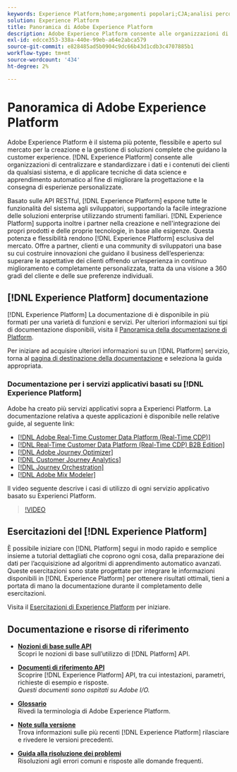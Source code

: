 ```yaml
---
keywords: Experience Platform;home;argomenti popolari;CJA;analisi percorso;analisi percorso clienti;orchestrazione campagna;orchestrazione;percorso clienti;percorso;orchestrazione percorso;capacità;area geografica
solution: Experience Platform
title: Panoramica di Adobe Experience Platform
description: Adobe Experience Platform consente alle organizzazioni di centralizzare e standardizzare i dati dei clienti prima di applicare tecniche di data science e apprendimento automatico al fine di migliorare la progettazione e la consegna di esperienze personalizzate.
exl-id: edcce353-338a-440e-99eb-a64e2abca579
source-git-commit: e828485ad5b0904c9dc66b43d1cdb3c4707885b1
workflow-type: tm+mt
source-wordcount: '434'
ht-degree: 2%

---
```


# Panoramica di Adobe Experience Platform

Adobe Experience Platform è il sistema più potente, flessibile e aperto sul mercato per la creazione e la gestione di soluzioni complete che guidano la customer experience. [!DNL Experience Platform] consente alle organizzazioni di centralizzare e standardizzare i dati e i contenuti dei clienti da qualsiasi sistema, e di applicare tecniche di data science e apprendimento automatico al fine di migliorare la progettazione e la consegna di esperienze personalizzate.

Basato sulle API RESTful, [!DNL Experience Platform] espone tutte le funzionalità del sistema agli sviluppatori, supportando la facile integrazione delle soluzioni enterprise utilizzando strumenti familiari. [!DNL Experience Platform] supporta inoltre i partner nella creazione e nell&#39;integrazione dei propri prodotti e delle proprie tecnologie, in base alle esigenze. Questa potenza e flessibilità rendono [!DNL Experience Platform] esclusiva del mercato. Offre a partner, clienti e una community di sviluppatori una base su cui costruire innovazioni che guidano il business dell’esperienza: superare le aspettative dei clienti offrendo un’esperienza in continuo miglioramento e completamente personalizzata, tratta da una visione a 360 gradi del cliente e delle sue preferenze individuali.

<div id="recs-overview-body-wrapper-1">
    <div id="recs-overview-body-1"></div>
    <div id="recs-overview-body-2"></div>
    <div id="recs-overview-body-3"></div>
</div>
<div id="recs-overview-body-4"></div>
<div id="recs-overview-body-5"></div>
<div id="recs-overview-body-6"></div>

## [!DNL Experience Platform] documentazione

[!DNL Experience Platform] La documentazione di è disponibile in più formati per una varietà di funzioni e servizi. Per ulteriori informazioni sui tipi di documentazione disponibili, visita il [Panoramica della documentazione di Platform](documentation/overview.md).

Per iniziare ad acquisire ulteriori informazioni su un [!DNL Platform] servizio, torna al [pagina di destinazione della documentazione](https://experienceleague.adobe.com/docs/experience-platform.html?lang=it) e seleziona la guida appropriata.

### Documentazione per i servizi applicativi basati su [!DNL Experience Platform]

Adobe ha creato più servizi applicativi sopra a Experienci Platform. La documentazione relativa a queste applicazioni è disponibile nelle relative guide, al seguente link:

* [[!DNL Adobe Real-Time Customer Data Platform (Real-Time CDP)]](../rtcdp/overview.md)
* [[!DNL Real-Time Customer Data Platform (Real-Time CDP) B2B Edition]](../rtcdp/b2b-overview.md)
* [[!DNL Adobe Journey Optimizer]](https://experienceleague.adobe.com/docs/journey-optimizer.html?lang=it)
* [[!DNL Customer Journey Analytics]](https://experienceleague.adobe.com/docs/customer-journey-analytics.html?lang=it)
* [[!DNL Journey Orchestration]](https://experienceleague.adobe.com/docs/journey-orchestration.html)
* [[!DNL Adobe Mix Modeler]](https://experienceleague.adobe.com/docs/mix-modeler/using/overview.html?lang=en)

Il video seguente descrive i casi di utilizzo di ogni servizio applicativo basato su Experienci Platform.

>[!VIDEO](https://video.tv.adobe.com/v/32554/?learn=on)

## Esercitazioni del [!DNL Experience Platform]

È possibile iniziare con [!DNL Platform] segui in modo rapido e semplice insieme a tutorial dettagliati che coprono ogni cosa, dalla preparazione dei dati per l’acquisizione ad algoritmi di apprendimento automatico avanzati. Queste esercitazioni sono state progettate per integrare le informazioni disponibili in [!DNL Experience Platform] per ottenere risultati ottimali, tieni a portata di mano la documentazione durante il completamento delle esercitazioni.

Visita il [Esercitazioni di Experience Platform](https://www.adobe.com/go/platform-tutorials-home-en) per iniziare.

## Documentazione e risorse di riferimento

* [**Nozioni di base sulle API**](api-fundamentals.md)\
  Scopri le nozioni di base sull’utilizzo di [!DNL Platform] API.

* [**Documenti di riferimento API**](https://www.adobe.com/go/platform-api-reference-en)\
  Scoprire [!DNL Experience Platform] API, tra cui intestazioni, parametri, richieste di esempio e risposte.<br/>*Questi documenti sono ospitati su Adobe I/O.*

* [**Glossario**](glossary.md)\
  Rivedi la terminologia di Adobe Experience Platform.

* [**Note sulla versione**](https://experienceleague.adobe.com/en/docs/experience-platform/release-notes/latest)\
  Trova informazioni sulle più recenti [!DNL Experience Platform] rilasciare e rivedere le versioni precedenti.

* [**Guida alla risoluzione dei problemi**](troubleshooting.md)\
  Risoluzioni agli errori comuni e risposte alle domande frequenti.
